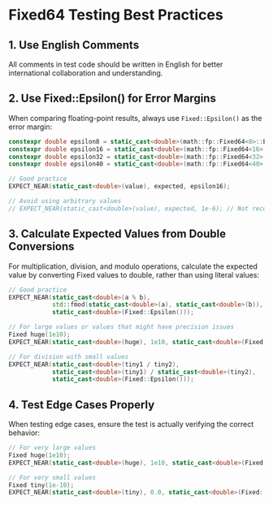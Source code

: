 # Fixed64 Testing Best Practices

## 1. Use English Comments
All comments in test code should be written in English for better international collaboration and understanding.

## 2. Use Fixed::Epsilon() for Error Margins
When comparing floating-point results, always use `Fixed::Epsilon()` as the error margin:

```cpp
constexpr double epsilon8 = static_cast<double>(math::fp::Fixed64<8>::Epsilon());
constexpr double epsilon16 = static_cast<double>(math::fp::Fixed64<16>::Epsilon());
constexpr double epsilon32 = static_cast<double>(math::fp::Fixed64<32>::Epsilon());
constexpr double epsilon40 = static_cast<double>(math::fp::Fixed64<40>::Epsilon());

// Good practice
EXPECT_NEAR(static_cast<double>(value), expected, epsilon16);

// Avoid using arbitrary values
// EXPECT_NEAR(static_cast<double>(value), expected, 1e-6); // Not recommended
```

## 3. Calculate Expected Values from Double Conversions
For multiplication, division, and modulo operations, calculate the expected value by converting Fixed values to double, rather than using literal values:

```cpp
// Good practice
EXPECT_NEAR(static_cast<double>(a % b),
            std::fmod(static_cast<double>(a), static_cast<double>(b)),
            static_cast<double>(Fixed::Epsilon()));

// For large values or values that might have precision issues
Fixed huge(1e10);
EXPECT_NEAR(static_cast<double>(huge), 1e10, static_cast<double>(Fixed::Epsilon()));

// For division with small values
EXPECT_NEAR(static_cast<double>(tiny1 / tiny2),
            static_cast<double>(tiny1) / static_cast<double>(tiny2),
            static_cast<double>(Fixed::Epsilon()));
```

## 4. Test Edge Cases Properly
When testing edge cases, ensure the test is actually verifying the correct behavior:

```cpp
// For very large values
Fixed huge(1e10);
EXPECT_NEAR(static_cast<double>(huge), 1e10, static_cast<double>(Fixed::Epsilon()));

// For very small values
Fixed tiny(1e-10);
EXPECT_NEAR(static_cast<double>(tiny), 0.0, static_cast<double>(Fixed::Epsilon()));
```